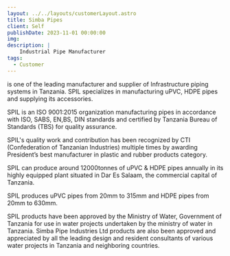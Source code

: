 ```yaml
---
layout: ../../layouts/customerLayout.astro
title: Simba Pipes
client: Self
publishDate: 2023-11-01 00:00:00
img: 
description: |
    Industrial Pipe Manufacturer
tags:
  - Customer
---
```


is one of the leading manufacturer and supplier of Infrastructure piping systems in Tanzania. SPIL specializes in manufacturing uPVC, HDPE pipes and supplying its accessories.

SPIL is an ISO 9001:2015 organization manufacturing pipes in accordance with ISO, SABS, EN,BS, DIN standards and certified by Tanzania Bureau of Standards (TBS) for quality assurance.

SPIL's quality work and contribution has been recognized by CTI (Confederation of Tanzanian Industries) multiple times by awarding President’s best manufacturer in plastic and rubber products category.

SPIL can produce around 12000tonnes of uPVC & HDPE pipes annually in its highly equipped plant situated in Dar Es Salaam, the commercial capital of Tanzania.

SPIL produces uPVC pipes from 20mm to 315mm and HDPE pipes from 20mm to 630mm.

SPIL products have been approved by the Ministry of Water, Government of Tanzania for use in water projects undertaken by the ministry of water in Tanzania. Simba Pipe Industries Ltd products are also been approved and appreciated by all the leading design and resident consultants of various water projects in Tanzania and neighboring countries.
